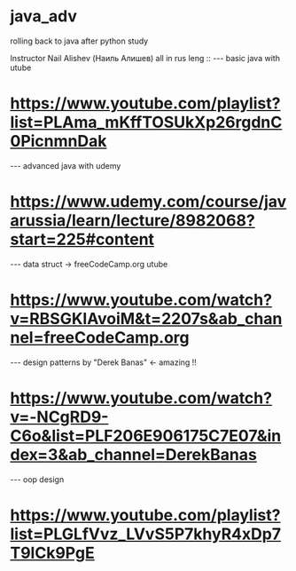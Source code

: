 # java_adv
rolling back to java after python study 

Instructor Nail Alishev  (Наиль Алишев) all in rus leng :: 
--- basic java with utube 
# https://www.youtube.com/playlist?list=PLAma_mKffTOSUkXp26rgdnC0PicnmnDak

--- advanced java with udemy 
# https://www.udemy.com/course/javarussia/learn/lecture/8982068?start=225#content

--- data struct  -> freeCodeCamp.org utube 
# https://www.youtube.com/watch?v=RBSGKlAvoiM&t=2207s&ab_channel=freeCodeCamp.org

--- design patterns by "Derek Banas"   <-  amazing !!
# https://www.youtube.com/watch?v=-NCgRD9-C6o&list=PLF206E906175C7E07&index=3&ab_channel=DerekBanas

--- oop design 
# https://www.youtube.com/playlist?list=PLGLfVvz_LVvS5P7khyR4xDp7T9lCk9PgE